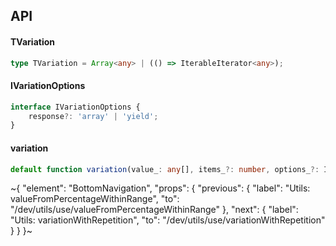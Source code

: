 

## API

#### TVariation

```ts
type TVariation = Array<any> | (() => IterableIterator<any>);
```

#### IVariationOptions

```ts
interface IVariationOptions {
    response?: 'array' | 'yield';
}
```

#### variation

```ts
default function variation(value_: any[], items_?: number, options_?: IVariationOptions): TVariation;
```


~{
  "element": "BottomNavigation",
  "props": {
    "previous": {
      "label": "Utils: valueFromPercentageWithinRange",
      "to": "/dev/utils/use/valueFromPercentageWithinRange"
    },
    "next": {
      "label": "Utils: variationWithRepetition",
      "to": "/dev/utils/use/variationWithRepetition"
    }
  }
}~